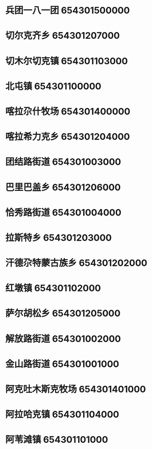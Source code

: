 # 兵团一八一团 654301500000
# 切尔克齐乡 654301207000
# 切木尔切克镇 654301103000
# 北屯镇 654301100000
# 喀拉尕什牧场 654301400000
# 喀拉希力克乡 654301204000
# 团结路街道 654301003000
# 巴里巴盖乡 654301206000
# 恰秀路街道 654301004000
# 拉斯特乡 654301203000
# 汗德尕特蒙古族乡 654301202000
# 红墩镇 654301102000
# 萨尔胡松乡 654301205000
# 解放路街道 654301002000
# 金山路街道 654301001000
# 阿克吐木斯克牧场 654301401000
# 阿拉哈克镇 654301104000
# 阿苇滩镇 654301101000

